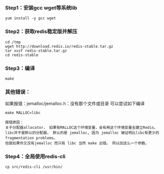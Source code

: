 ### Step1：安装gcc wget等系统lib

```
yum install -y gcc wget
```

### Step2：获取redis稳定版并解压
```
cd /tmp
wget http://download.redis.io/redis-stable.tar.gz
tar xvzf redis-stable.tar.gz
cd redis-stable
```
### Step3：编译
```
make
```

### 其他错误：

如果报错：jemalloc/jemalloc.h：没有那个文件或目录
可以尝试如下编译
```
make MALLOC=libc

```
```
报错原因：
关于分配器allocator， 如果有MALLOC这个环境变量，会有用这个环境变量去建立Redis。
libc并不是默认的分配器， 默认的是 jemalloc, 因为 jemalloc 被证明比libc有更少的 fragmentation problems。
但是如果你又没有jemalloc 而只有 libc 当然 make 出错。 所以加这么一个参数。
```
### Step4：全局使用redis-cli
```
cp src/redis-cli /usr/bin/
```


